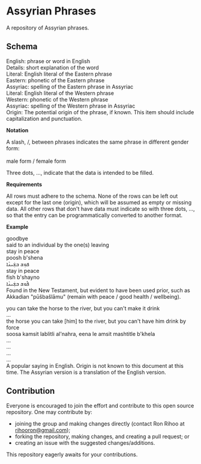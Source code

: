 # Assyrian Phrases

A repository of Assyrian phrases.

## Schema

English: phrase or word in English <BR>
Details: short explanation of the word <BR>
Literal: English literal of the Eastern phrase <BR>
Eastern: phonetic of the Eastern phrase <BR>
Assyriac: spelling of the Eastern phrase in Assyriac <BR>
Literal: English literal of the Western phrase <BR>
Western: phonetic of the Western phrase <BR>
Assyriac: spelling of the Western phrase in Assyriac <BR>
Origin: The potential origin of the phrase, if known. This item should include capitalization and punctuation. <BR>

**Notation**

A slash, /, between phrases indicates the same phrase in different gender form: <BR>
<BR>
male form / female form <BR>

Three dots, ..., indicate that the data is intended to be filled.

**Requirements**

All rows must adhere to the schema. None of the rows can be left out except for the last one (origin), which will be assumed as empty or missing data. All other rows that don't have data must indicate so with three dots, ..., so that the entry can be programmatically converted to another format.

**Example**

goodbye <BR>
said to an individual by the one(s) leaving <BR>
stay in peace <BR>
poosh b'shena <BR>
ܦܘܼܫ ܒܫܲܝܢܵܐ <BR>
stay in peace <BR>
fish b'shayno <BR>
ܦܽܘܫ ܒܫܲܝܢܵܐ <BR>
Found in the New Testament, but evident to have been used prior, such as Akkadian "pūšbašlāmu" (remain with peace / good health / wellbeing). <BR>

you can take the horse to the river, but you can't make it drink <BR>
... <BR>
the horse you can take [him] to the river, but you can't have him drink by force <BR>
soosa kamsit lablitli al'nahra, eena le amsit mashtitle b'khela <BR>
... <BR>
... <BR>
... <BR>
... <BR>
A popular saying in English. Origin is not known to this document at this time. The Assyrian version is a translation of the English version. <BR>

## Contribution

Everyone is encouraged to join the effort and contribute to this open source repository. One may contribute by:

- joining the group and making changes directly (contact Ron Rihoo at rihooron@gmail.com);
- forking the repository, making changes, and creating a pull request; or
- creating an issue with the suggested changes/additions.

This repository eagerly awaits for your contributions.

